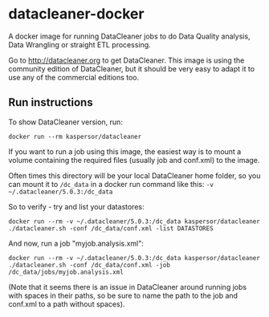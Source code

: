 # datacleaner-docker

A docker image for running DataCleaner jobs to do Data Quality analysis, Data Wrangling or straight ETL processing.

Go to http://datacleaner.org to get DataCleaner. This image is using the community edition of DataCleaner, but it should be very easy to adapt it to use any of the commercial editions too.

## Run instructions

To show DataCleaner version, run:

```
docker run --rm kaspersor/datacleaner
```

If you want to run a job using this image, the easiest way is to mount a volume containing the required files (usually job and conf.xml) to the image.

Often times this directory will be your local DataCleaner home folder, so you can mount it to `/dc_data` in a docker run command like this: `-v ~/.datacleaner/5.0.3:/dc_data`

So to verify - try and list your datastores:

```
docker run --rm -v ~/.datacleaner/5.0.3:/dc_data kaspersor/datacleaner ./datacleaner.sh -conf /dc_data/conf.xml -list DATASTORES
```

And now, run a job "myjob.analysis.xml":

```
docker run --rm -v ~/.datacleaner/5.0.3:/dc_data kaspersor/datacleaner ./datacleaner.sh -conf /dc_data/conf.xml -job /dc_data/jobs/myjob.analysis.xml
```

(Note that it seems there is an issue in DataCleaner around running jobs with spaces in their paths, so be sure to name the path to the job and conf.xml to a path without spaces).

